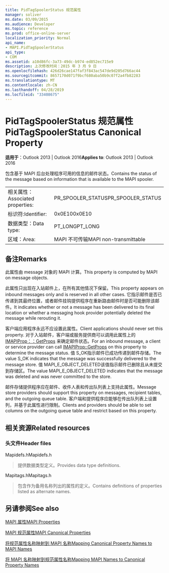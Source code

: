 ```yaml
---
title: PidTagSpoolerStatus 规范属性
manager: soliver
ms.date: 03/09/2015
ms.audience: Developer
ms.topic: reference
ms.prod: office-online-server
localization_priority: Normal
api_name:
- MAPI.PidTagSpoolerStatus
api_type:
- COM
ms.assetid: a10d86fc-3a73-49dc-b974-ed852ec715e9
description: 上次修改时间：2015 年 3 月 9 日
ms.openlocfilehash: 426d26cae147faf3f843ac547de9d205d766ac44
ms.sourcegitcommit: 8657170d071f9bcf680aba50b9c07f2a4fb82283
ms.translationtype: MT
ms.contentlocale: zh-CN
ms.lasthandoff: 04/28/2019
ms.locfileid: "33408675"
---
```

# <a name="pidtagspoolerstatus-canonical-property"></a><span data-ttu-id="a377b-103">PidTagSpoolerStatus 规范属性</span><span class="sxs-lookup"><span data-stu-id="a377b-103">PidTagSpoolerStatus Canonical Property</span></span>

  
  
<span data-ttu-id="a377b-104">**适用于**：Outlook 2013 | Outlook 2016</span><span class="sxs-lookup"><span data-stu-id="a377b-104">**Applies to**: Outlook 2013 | Outlook 2016</span></span> 
  
<span data-ttu-id="a377b-105">包含基于 MAPI 后台处理程序可用的信息的邮件状态。</span><span class="sxs-lookup"><span data-stu-id="a377b-105">Contains the status of the message based on information that is available to the MAPI spooler.</span></span>
  
|||
|:-----|:-----|
|<span data-ttu-id="a377b-106">相关属性：</span><span class="sxs-lookup"><span data-stu-id="a377b-106">Associated properties:</span></span>  <br/> |<span data-ttu-id="a377b-107">PR_SPOOLER_STATUS</span><span class="sxs-lookup"><span data-stu-id="a377b-107">PR_SPOOLER_STATUS</span></span>  <br/> |
|<span data-ttu-id="a377b-108">标识符:</span><span class="sxs-lookup"><span data-stu-id="a377b-108">Identifier:</span></span>  <br/> |<span data-ttu-id="a377b-109">0x0E10</span><span class="sxs-lookup"><span data-stu-id="a377b-109">0x0E10</span></span>  <br/> |
|<span data-ttu-id="a377b-110">数据类型：</span><span class="sxs-lookup"><span data-stu-id="a377b-110">Data type:</span></span>  <br/> |<span data-ttu-id="a377b-111">PT_LONG</span><span class="sxs-lookup"><span data-stu-id="a377b-111">PT_LONG</span></span>  <br/> |
|<span data-ttu-id="a377b-112">区域：</span><span class="sxs-lookup"><span data-stu-id="a377b-112">Area:</span></span>  <br/> |<span data-ttu-id="a377b-113">MAPI 不可传输</span><span class="sxs-lookup"><span data-stu-id="a377b-113">MAPI non-transmittable</span></span>  <br/> |
   
## <a name="remarks"></a><span data-ttu-id="a377b-114">备注</span><span class="sxs-lookup"><span data-stu-id="a377b-114">Remarks</span></span>

<span data-ttu-id="a377b-115">此属性由 message 对象的 MAPI 计算。</span><span class="sxs-lookup"><span data-stu-id="a377b-115">This property is computed by MAPI on message objects.</span></span>
  
<span data-ttu-id="a377b-116">此属性只出现在入站邮件上，在所有其他情况下保留。</span><span class="sxs-lookup"><span data-stu-id="a377b-116">This property appears on inbound messages only and is reserved in all other cases.</span></span> <span data-ttu-id="a377b-117">它指示邮件是否已传递到其最终位置，或者邮件挂钩提供程序在重新路由邮件时是否可能删除该邮件。</span><span class="sxs-lookup"><span data-stu-id="a377b-117">It indicates whether or not a message has been delivered to its final location or whether a messaging hook provider potentially deleted the message while rerouting it.</span></span>
  
<span data-ttu-id="a377b-118">客户端应用程序永远不应设置此属性。</span><span class="sxs-lookup"><span data-stu-id="a377b-118">Client applications should never set this property.</span></span> <span data-ttu-id="a377b-119">对于入站邮件，客户端或服务提供商可以调用此属性上的 [IMAPIProp：：GetProps](imapiprop-getprops.md) 来确定邮件状态。</span><span class="sxs-lookup"><span data-stu-id="a377b-119">For an inbound message, a client or service provider can call [IMAPIProp::GetProps](imapiprop-getprops.md) on this property to determine the message status.</span></span> <span data-ttu-id="a377b-120">值 S_OK指示邮件已成功传递到邮件存储。</span><span class="sxs-lookup"><span data-stu-id="a377b-120">The value S_OK indicates that the message was successfully delivered to the message store.</span></span> <span data-ttu-id="a377b-121">值 MAPI_E_OBJECT_DELETED该值指示邮件已删除且从未提交到存储区。</span><span class="sxs-lookup"><span data-stu-id="a377b-121">The value MAPI_E_OBJECT_DELETED indicates that the message was deleted and was never committed to the store.</span></span> 
  
<span data-ttu-id="a377b-122">邮件存储提供程序应在邮件、收件人表和传出队列表上支持此属性。</span><span class="sxs-lookup"><span data-stu-id="a377b-122">Message store providers should support this property on messages, recipient tables, and the outgoing queue table.</span></span> <span data-ttu-id="a377b-123">客户端和提供程序应能够在传出队列表上设置列，并基于此属性进行限制。</span><span class="sxs-lookup"><span data-stu-id="a377b-123">Clients and providers should be able to set columns on the outgoing queue table and restrict based on this property.</span></span>
  
## <a name="related-resources"></a><span data-ttu-id="a377b-124">相关资源</span><span class="sxs-lookup"><span data-stu-id="a377b-124">Related resources</span></span>

### <a name="header-files"></a><span data-ttu-id="a377b-125">头文件</span><span class="sxs-lookup"><span data-stu-id="a377b-125">Header files</span></span>

<span data-ttu-id="a377b-126">Mapidefs.h</span><span class="sxs-lookup"><span data-stu-id="a377b-126">Mapidefs.h</span></span>
  
> <span data-ttu-id="a377b-127">提供数据类型定义。</span><span class="sxs-lookup"><span data-stu-id="a377b-127">Provides data type definitions.</span></span>
    
<span data-ttu-id="a377b-128">Mapitags.h</span><span class="sxs-lookup"><span data-stu-id="a377b-128">Mapitags.h</span></span>
  
> <span data-ttu-id="a377b-129">包含作为备用名称列出的属性的定义。</span><span class="sxs-lookup"><span data-stu-id="a377b-129">Contains definitions of properties listed as alternate names.</span></span>
    
## <a name="see-also"></a><span data-ttu-id="a377b-130">另请参阅</span><span class="sxs-lookup"><span data-stu-id="a377b-130">See also</span></span>



[<span data-ttu-id="a377b-131">MAPI 属性</span><span class="sxs-lookup"><span data-stu-id="a377b-131">MAPI Properties</span></span>](mapi-properties.md)
  
[<span data-ttu-id="a377b-132">MAPI 规范属性</span><span class="sxs-lookup"><span data-stu-id="a377b-132">MAPI Canonical Properties</span></span>](mapi-canonical-properties.md)
  
[<span data-ttu-id="a377b-133">将规范属性名称映射到 MAPI 名称</span><span class="sxs-lookup"><span data-stu-id="a377b-133">Mapping Canonical Property Names to MAPI Names</span></span>](mapping-canonical-property-names-to-mapi-names.md)
  
[<span data-ttu-id="a377b-134">将 MAPI 名称映射到规范属性名称</span><span class="sxs-lookup"><span data-stu-id="a377b-134">Mapping MAPI Names to Canonical Property Names</span></span>](mapping-mapi-names-to-canonical-property-names.md)

